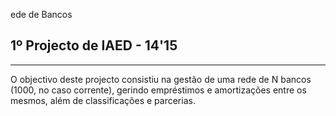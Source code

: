 ede de Bancos
## 1º Projecto de IAED - 14'15
---
O objectivo deste projecto consistiu na gestão de uma rede de N bancos (1000, no caso corrente), gerindo empréstimos e amortizações entre os mesmos, além de classificações e parcerias.
